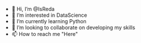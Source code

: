 - 👋 Hi, I’m @IsReda
- 👀 I’m interested in DataScience
- 🌱 I’m currently learning Python
- 💞️ I’m looking to collaborate on developing my skills
- 📫 How to reach me "Here"

<!---
IsReda/IsReda is a ✨ special ✨ repository because its `README.md` (this file) appears on your GitHub profile.
You can click the Preview link to take a look at your changes.
--->
